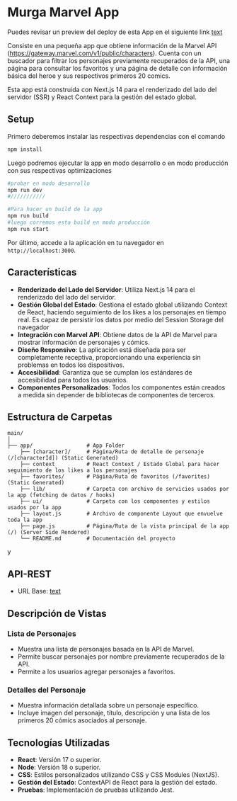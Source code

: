 # Murga Marvel App
Puedes revisar un preview del deploy de esta App en el siguiente link
[text](https://murgamarvel.vercel.app/)

Consiste en una pequeña app que obtiene información de la Marvel API (https://gateway.marvel.com/v1/public/characters). Cuenta con un buscador para filtrar los personajes previamente recuperados de la API, una página para consultar los favoritos y una página de detalle con información básica del heroe y sus respectivos primeros 20 comics.

Esta app está construida con Next.js 14 para el renderizado del lado del servidor (SSR) y React Context para la gestión del estado global.

## Setup
Primero deberemos instalar las respectivas dependencias con el comando
```bash
npm install
```
Luego podremos ejecutar la app en modo desarrollo o en modo producción con sus respectivas optimizaciones
```bash
#probar en modo desarrollo
npm run dev
#///////////

#Para hacer un build de la app
npm run build
#luego corremos esta build en modo producción
npm run start
```
Por último, accede a la aplicación en tu navegador en `http://localhost:3000`.

## Características

- **Renderizado del Lado del Servidor**: Utiliza Next.js 14 para el renderizado del lado del servidor.
- **Gestión Global del Estado**: Gestiona el estado global utilizando Context de React, haciendo seguimiento de los likes a los personajes en tiempo real. Es capaz de persistir los datos por medio del Session Storage del navegador
- **Integración con Marvel API**: Obtiene datos de la API de Marvel para mostrar información de personajes y cómics.
- **Diseño Responsivo**: La aplicación está diseñada para ser completamente receptiva, proporcionando una experiencia sin problemas en todos los dispositivos.
- **Accesibilidad**: Garantiza que se cumplan los estándares de accesibilidad para todos los usuarios.
- **Componentes Personalizados**: Todos los componentes están creados a medida sin depender de bibliotecas de componentes de terceros.

## Estructura de Carpetas

```
main/
│
├── app/                 # App Folder
    ├── [character]/     # Página/Ruta de detalle de personaje (/[characterId]) (Static Generated)
    ├── context          # React Context / Estado Global para hacer seguimiento de los likes a los personajes
    ├── favorites/       # Página/Ruta de favoritos (/favorites) (Static Generated)
    ├── lib/             # Carpeta con archivo de servicios usados por la app (fetching de datos / hooks)
    ├── ui/              # Carpeta con los componentes y estilos usados por la app
    ├── layout.js        # Archivo de componente Layout que envuelve toda la app
    ├── page.js          # Página/Ruta de la vista principal de la app (/) (Server Side Rendered)
    └── README.md        # Documentación del proyecto
```

 y
## API-REST

- URL Base: [text](https://gateway.marvel.com/v1/public/characters)

## Descripción de Vistas

### Lista de Personajes

- Muestra una lista de personajes basada en la API de Marvel.
- Permite buscar personajes por nombre previamente recuperados de la API.
- Permite a los usuarios agregar personajes a favoritos.

### Detalles del Personaje

- Muestra información detallada sobre un personaje específico.
- Incluye imagen del personaje, título, descripción y una lista de los primeros 20 cómics asociados al personaje.

## Tecnologías Utilizadas

- **React**: Versión 17 o superior.
- **Node**: Versión 18 o superior.
- **CSS**: Estilos personalizados utilizando CSS y CSS Modules (NextJS).
- **Gestión del Estado**: ContextAPI de React para la gestión del estado.
- **Pruebas**: Implementación de pruebas utilizando Jest.

